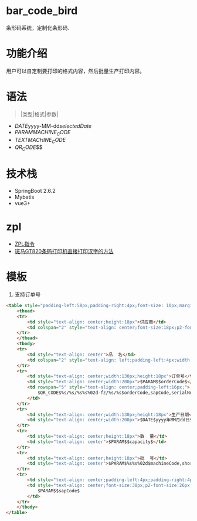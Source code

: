 # bar_code_bird

条形码系统，定制化条形码.

# 功能介绍

用户可以自定制要打印的格式内容，然后批量生产打印内容。

# 语法

> |类型|格式|参数|

- $DATE$yyyy-MM-dd$selectedDate$
- $PARAM$$MACHINE_CODE$
- $TEXT$$MACHINE_CODE$
- $QR_CODE$$$

# 技术栈

- SpringBoot 2.6.2
- Mybatis
- vue3+

# zpl
- [ZPL指令](http://www.chongshang.com.cn/manual/zebra_Simsun_font.shtml)
- [斑马GT820条码打印机直接打印汉字的方法](http://www.zebra-zh.com/supports/Zebra-GT820-ZPL.html)

# 模板

1. 支持订单号
```html
<table style="padding-left:58px;padding-right:4px;font-size: 10px;margin:auto;f2-font-size:12px;f1-font-size:14px;padding-top:8px">
    <thead>
    <tr>
        <td style="text-align: center;height:18px">供应商</td>
        <td colspan="2" style="text-align: center;font-size:18px;p2-font-size:14px">上海福助工业有限公司</td>
    </tr>
    </thead>
    <tbody>
    <tr>
        <td style="text-align: center">品  名</td>
        <td colspan="2" style="text-align: left;padding-left:4px;width:300px;p1-header-font-size:40px;p2-header-font-size:20px;font-weight: bold">$PARAM$%s::%s$productCode,productName$</td>
    </tr>
    <tr>
        <td style="text-align: center;width:130px;height:18px">订单号</td>
        <td style="text-align: center;width:200px">$PARAM$$orderCode$</td>
        <td rowspan="5" style="text-align: center;padding-left:16px;">
            $QR_CODE$%s/%s/%s%s%02d-fz/%s/%s$orderCode,sapCode,serialNumber,shortDate,index,selectedDate,capacity$
        </td>
    </tr>
	<tr>
        <td style="text-align: center;width:130px;height:18px">生产日期</td>
        <td style="text-align: center;width:200px">$DATE$yyyy年MM月dd日$selectedDate$</td>
    </tr>
    <tr>
        <td style="text-align: center;height:18px">数  量</td>
        <td style="text-align: center">$PARAM$$capacity$</td>
    </tr>
    <tr>
        <td style="text-align: center;height:18px">批  号</td>
        <td style="text-align: center">$PARAM$%s%s%02d$machineCode,shortDate,index$</td>
    </tr>
    <tr>
        <td style="text-align: center;padding-left:4px;padding-right:4px;height:18px">CODE代码</td>
        <td style="text-align: center;font-size:38px;p2-font-size:26px;padding-left:2px;padding-right:2px;font-weight: bold">
            $PARAM$$sapCode$
        </td>
    </tr>
    </tbody>
</table>
```

